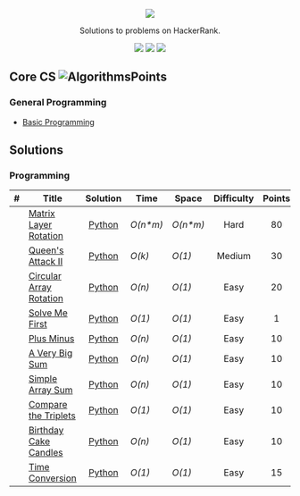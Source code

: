 [CopyrightLicense]:./license.md
<p align="center">
	<a href="https://www.hackerrank.com/SuiOni"><img src="http://gradsingames.com/wp-content/uploads/2015/12/title-hackerrank.jpg" ></a>
</p>
<p align="center">
    Solutions to problems on HackerRank.
</p>

<p align="center">
	<img src="https://img.shields.io/badge/Problems%20Solved-10-brightgreen.svg">
	<img src="https://img.shields.io/badge/Language-JS/Python-orange.svg">
	<img src="https://img.shields.io/badge/Latest%20Update-12/10/2020-brightgreen.svg">
</p>





## Core CS ![AlgorithmsPoints]
### General Programming
- [Basic Programming](./README_V2.md#programming)


## Solutions
### Programming
| #  | Title           |  Solution       |  Time           | Space           | Difficulty    | Points          | Note
-----|---------------- |:---------------:| --------------- | --------------- |:-------------:|:--------------:| -----
|  |[Matrix Layer Rotation](https://www.hackerrank.com/challenges/matrix-rotation-algo)| [Python](./Algorithms/Implementation/Matrix%20Layer%20Rotation/Solution.py) | _O(n*m)_ | _O(n*m)_ | Hard | 80| ||
|  |[Queen's Attack II](https://www.hackerrank.com/challenges/queens-attack-2)| [Python](./Algorithms/Implementation/Queen's%20Attack%20II/Solution.py) | _O(k)_ | _O(1)_ | Medium | 30| ||
|  |[Circular Array Rotation](https://www.hackerrank.com/challenges/circular-array-rotation)| [Python](./Algorithms/Implementation/Circular%20Array%20Rotation/Solution.py) | _O(n)_ | _O(1)_ | Easy | 20| ||
|  |[Solve Me First](https://www.hackerrank.com/challenges/solve-me-first)| [Python](./Algorithms/Warmup/Solve%20Me%20First/Solution.py) | _O(1)_ | _O(1)_| Easy | 1 | ||
|  |[Plus Minus](https://www.hackerrank.com/challenges/plus-minus)| [Python](./Algorithms/Warmup/Plus%20Minus/Solution.py) | _O(n)_ | _O(1)_ | Easy | 10 | ||
|  |[A Very Big Sum](https://www.hackerrank.com/challenges/a-very-big-sum)| [Python](./Algorithms/Warmup/A%20Very%20Big%20Sum/Solution.py) | _O(n)_ | _O(1)_ | Easy | 10 | ||
|  |[Simple Array Sum](https://www.hackerrank.com/challenges/simple-array-sum)| [Python](./Algorithms/Warmup/Simple%20Array%20Sum/Solution.py) | _O(n)_ | _O(1)_ | Easy | 10 | ||
|  |[Compare the Triplets](https://www.hackerrank.com/challenges/compare-the-triplets)| [Python](./Algorithms/Warmup/Compare%20the%20Triplets/Solution.py) | _O(1)_ | _O(1)_ | Easy | 10 | ||
|  |[Birthday Cake Candles](https://www.hackerrank.com/challenges/birthday-cake-candles)| [Python](./Algorithms/Warmup/Birthday%20Cake%20Candles/Solution.py) | _O(n)_ | _O(1)_ | Easy | 10 | ||
|  |[Time Conversion](https://www.hackerrank.com/challenges/time-conversion)| [Python](./Algorithms/Warmup/Time%20Conversion/Solution.py) | _O(1)_ | _O(1)_ | Easy | 15 | ||



[HackerRank]:http://gradsingames.com/wp-content/uploads/2015/12/title-hackerrank.jpg

[Problems Solved]:https://img.shields.io/badge/Problems%20Solved-10-brightgreen.svg
[Language]:https://img.shields.io/badge/Language-JS/Python-orange.svg
[UpToDate]:https://img.shields.io/badge/Latest%20Update-n/a-lightgrey.svg

[AlgorithmsPercentile]:https://img.shields.io/badge/Percentile-n/a-brightgreen.svg
[MachineLearningPercentile]:https://img.shields.io/badge/Percentile-n/a-lightgrey.svg
[FunctionalLanguagesPercentile]:https://img.shields.io/badge/Percentile-n/a-lightgrey.svg

[AlgorithmsRank]:https://img.shields.io/badge/Rank-n/a-brightgreen.svg
[AlgorithmsPoints]:https://img.shields.io/badge/Points-n/a-brightgreen.svg

[DataStructuresRank]:https://img.shields.io/badge/Rank-n/a-red.svg
[DataStructuresPoints]:https://img.shields.io/badge/Points-n/a-red.svg

[MathematicsRank]:https://img.shields.io/badge/Rank-n/a-lightgrey.svg
[MathematicsPoints]:https://img.shields.io/badge/Points-n/a-lightgrey.svg

[PythonRank]:https://img.shields.io/badge/Rank-n/a-yellow.svg
[PythonPoints]:https://img.shields.io/badge/Points-n/a-yellow.svg
